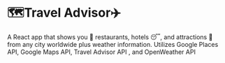 # 🗺️Travel Advisor✈️ 

A React app that shows you 🍣 restaurants, hotels 😴, and attractions 🎢 from any city worldwide plus weather information. Utilizes Google Places API, Google Maps API, Travel Advisor API , and OpenWeather API
